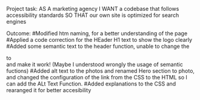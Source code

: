Project task:
AS A marketing agency
I WANT a codebase that follows accessibility standards
SO THAT our own site is optimized for search engines

Outcome:
#Modified htm naming, for a better understanding of the page
#Applied a code correction for the HEader H1 text to show the logo clearly
#Added some semantic text to the header function, unable to change the <div> to <section> and make it work! (Maybe I understood wrongly the usage of semantic fuctions)
#Added alt text to the photos and renamed Hero section to photo, and changed the configuration of the link from the CSS to the HTML so I can add the ALt Text Function.
#Added explanations to the CSS and rearanged it for better accesibility